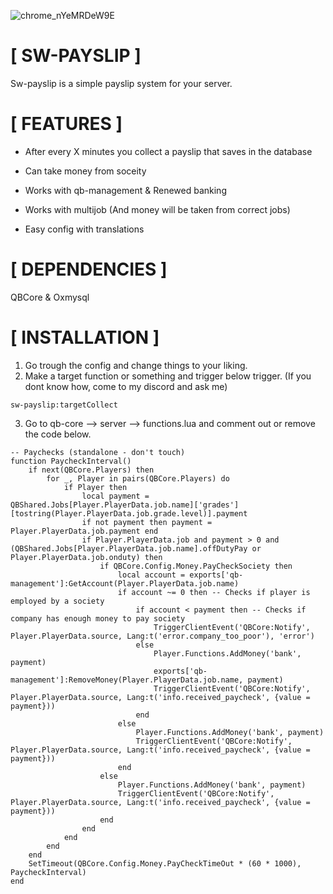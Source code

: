 ![chrome_nYeMRDeW9E](https://user-images.githubusercontent.com/16113909/199747215-3bb56b40-20b6-4b85-a5e3-6836750c738b.png)

# [ SW-PAYSLIP ]
Sw-payslip is a simple payslip system for your server.

# [ FEATURES ]

- After every X minutes you collect a payslip that saves in the database

- Can take money from soceity

- Works with qb-management & Renewed banking

- Works with multijob (And money will be taken from correct jobs)

- Easy config with translations

# [ DEPENDENCIES ]
QBCore & Oxmysql

# [ INSTALLATION ]
1. Go trough the config and change things to your liking.
2. Make a target function or something and trigger below trigger. (If you dont know how, come to my discord and ask me)
```
sw-payslip:targetCollect
```
3. Go to qb-core --> server --> functions.lua and comment out or remove the code below.

```
-- Paychecks (standalone - don't touch)
function PaycheckInterval()
    if next(QBCore.Players) then
        for _, Player in pairs(QBCore.Players) do
            if Player then
                local payment = QBShared.Jobs[Player.PlayerData.job.name]['grades'][tostring(Player.PlayerData.job.grade.level)].payment
                if not payment then payment = Player.PlayerData.job.payment end
                if Player.PlayerData.job and payment > 0 and (QBShared.Jobs[Player.PlayerData.job.name].offDutyPay or Player.PlayerData.job.onduty) then
                    if QBCore.Config.Money.PayCheckSociety then
                        local account = exports['qb-management']:GetAccount(Player.PlayerData.job.name)
                        if account ~= 0 then -- Checks if player is employed by a society
                            if account < payment then -- Checks if company has enough money to pay society
                                TriggerClientEvent('QBCore:Notify', Player.PlayerData.source, Lang:t('error.company_too_poor'), 'error')
                            else
                                Player.Functions.AddMoney('bank', payment)
                                exports['qb-management']:RemoveMoney(Player.PlayerData.job.name, payment)
                                TriggerClientEvent('QBCore:Notify', Player.PlayerData.source, Lang:t('info.received_paycheck', {value = payment}))
                            end
                        else
                            Player.Functions.AddMoney('bank', payment)
                            TriggerClientEvent('QBCore:Notify', Player.PlayerData.source, Lang:t('info.received_paycheck', {value = payment}))
                        end
                    else
                        Player.Functions.AddMoney('bank', payment)
                        TriggerClientEvent('QBCore:Notify', Player.PlayerData.source, Lang:t('info.received_paycheck', {value = payment}))
                    end
                end
            end
        end
    end
    SetTimeout(QBCore.Config.Money.PayCheckTimeOut * (60 * 1000), PaycheckInterval)
end
```
